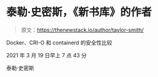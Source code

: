 # 泰勒·史密斯，《新书库》的作者

> 原文：<https://thenewstack.io/author/taylor-smith/>

Docker、CRI-O 和 containerd 的安全性比较

2021 年 3 月 19 日早上 7 点 43 分

泰勒·史密斯